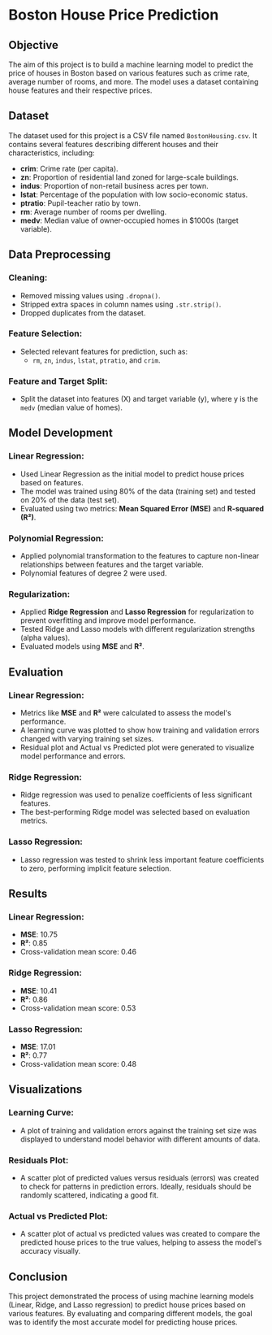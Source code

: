 # Boston House Price Prediction

## Objective
The aim of this project is to build a machine learning model to predict the price of houses in Boston based on various features such as crime rate, average number of rooms, and more. The model uses a dataset containing house features and their respective prices.

## Dataset
The dataset used for this project is a CSV file named `BostonHousing.csv`. It contains several features describing different houses and their characteristics, including:

- **crim**: Crime rate (per capita).
- **zn**: Proportion of residential land zoned for large-scale buildings.
- **indus**: Proportion of non-retail business acres per town.
- **lstat**: Percentage of the population with low socio-economic status.
- **ptratio**: Pupil-teacher ratio by town.
- **rm**: Average number of rooms per dwelling.
- **medv**: Median value of owner-occupied homes in $1000s (target variable).

## Data Preprocessing

### Cleaning:
- Removed missing values using `.dropna()`.
- Stripped extra spaces in column names using `.str.strip()`.
- Dropped duplicates from the dataset.

### Feature Selection:
- Selected relevant features for prediction, such as:
  - `rm`, `zn`, `indus`, `lstat`, `ptratio`, and `crim`.

### Feature and Target Split:
- Split the dataset into features (X) and target variable (y), where y is the `medv` (median value of homes).

## Model Development

### Linear Regression:
- Used Linear Regression as the initial model to predict house prices based on features.
- The model was trained using 80% of the data (training set) and tested on 20% of the data (test set).
- Evaluated using two metrics: **Mean Squared Error (MSE)** and **R-squared (R²)**.

### Polynomial Regression:
- Applied polynomial transformation to the features to capture non-linear relationships between features and the target variable.
- Polynomial features of degree 2 were used.

### Regularization:
- Applied **Ridge Regression** and **Lasso Regression** for regularization to prevent overfitting and improve model performance.
- Tested Ridge and Lasso models with different regularization strengths (alpha values).
- Evaluated models using **MSE** and **R²**.

## Evaluation

### Linear Regression:
- Metrics like **MSE** and **R²** were calculated to assess the model's performance.
- A learning curve was plotted to show how training and validation errors changed with varying training set sizes.
- Residual plot and Actual vs Predicted plot were generated to visualize model performance and errors.

### Ridge Regression:
- Ridge regression was used to penalize coefficients of less significant features.
- The best-performing Ridge model was selected based on evaluation metrics.

### Lasso Regression:
- Lasso regression was tested to shrink less important feature coefficients to zero, performing implicit feature selection.

## Results

### Linear Regression:
- **MSE**: 10.75
- **R²**: 0.85
- Cross-validation mean score: 0.46

### Ridge Regression:
- **MSE**: 10.41
- **R²**: 0.86
- Cross-validation mean score: 0.53

### Lasso Regression:
- **MSE**: 17.01
- **R²**: 0.77
- Cross-validation mean score: 0.48

## Visualizations

### Learning Curve:
- A plot of training and validation errors against the training set size was displayed to understand model behavior with different amounts of data.

### Residuals Plot:
- A scatter plot of predicted values versus residuals (errors) was created to check for patterns in prediction errors. Ideally, residuals should be randomly scattered, indicating a good fit.

### Actual vs Predicted Plot:
- A scatter plot of actual vs predicted values was created to compare the predicted house prices to the true values, helping to assess the model's accuracy visually.

## Conclusion
This project demonstrated the process of using machine learning models (Linear, Ridge, and Lasso regression) to predict house prices based on various features. By evaluating and comparing different models, the goal was to identify the most accurate model for predicting house prices.
